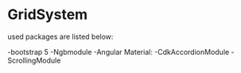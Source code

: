 # GridSystem
used packages are listed below:

-bootstrap 5
-Ngbmodule 
-Angular Material: 
  -CdkAccordionModule
  -ScrollingModule